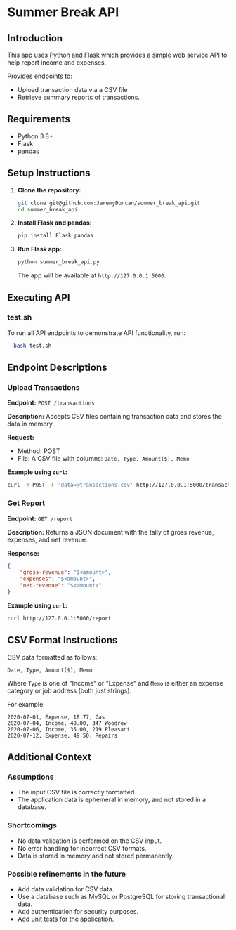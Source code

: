 
# Summer Break API

## Introduction

This app uses Python and Flask which provides a simple web service API to help report income and expenses. 

Provides endpoints to: 
-  Upload transaction data via a CSV file 
-  Retrieve summary reports of transactions.

## Requirements

- Python 3.8+
- Flask
- pandas

## Setup Instructions

1. **Clone the repository:**

   ```bash
   git clone git@github.com:JeremyDuncan/summer_break_api.git
   cd summer_break_api
   ```

2. **Install Flask and pandas:**

   ```bash
   pip install Flask pandas
   ```

3. **Run Flask app:**

   ```bash
   python summer_break_api.py
   ```

   The app will be available at `http://127.0.0.1:5000`.

## Executing API

### test.sh
To run all API endpoints to demonstrate API functionality, run:

 ```bash
   bash test.sh
```

## Endpoint Descriptions

### Upload Transactions

**Endpoint:** `POST /transactions`

**Description:** Accepts CSV files containing transaction data and stores the data in memory.

**Request:**

- Method: POST
- File: A CSV file with columns: `Date, Type, Amount($), Memo`

**Example using `curl`:**

```bash
curl -X POST -F 'data=@transactions.csv' http://127.0.0.1:5000/transactions
```

### Get Report

**Endpoint:** `GET /report`

**Description:** Returns a JSON document with the tally of gross revenue, expenses, and net revenue.

**Response:**

```json
{
    "gross-revenue": "$<amount>",
    "expenses": "$<amount>",
    "net-revenue": "$<amount>"
}
```

**Example using `curl`:**

```bash
curl http://127.0.0.1:5000/report
```

## CSV Format Instructions

CSV data formatted as follows:

`Date, Type, Amount($), Memo`

Where `Type` is one of "Income" or "Expense" and `Memo` is either an expense category or job address (both just strings).

For example:

```
2020-07-01, Expense, 18.77, Gas
2020-07-04, Income, 40.00, 347 Woodrow
2020-07-06, Income, 35.00, 219 Pleasant
2020-07-12, Expense, 49.50, Repairs
```

## Additional Context

### Assumptions

- The input CSV file is correctly formatted.
- The application data is ephemeral in memory, and not stored in a database.

### Shortcomings

- No data validation is performed on the CSV input.
- No error handling for incorrect CSV formats.
- Data is stored in memory and not stored permanently.

### Possible refinements in the future

- Add data validation for CSV data.
- Use a database such as MySQL or PostgreSQL for storing transactional data.
- Add authentication for security purposes.
- Add unit tests for the application.
